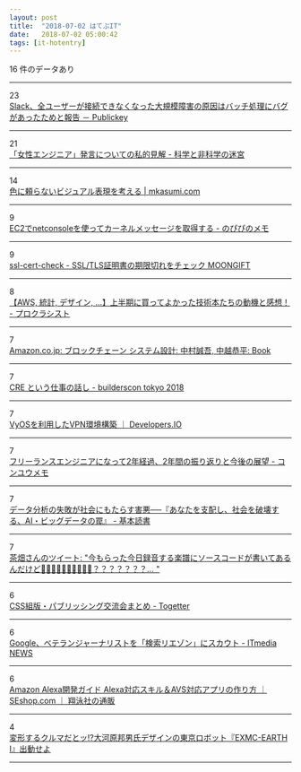 ```yaml
---
layout: post
title:  "2018-07-02 はてぶIT"
date:   2018-07-02 05:00:42
tags: [it-hotentry]
---
```

16 件のデータあり

<hr><div class="row">
<div class="col-1"><span class="badge badge-pill badge-success h2">23</span></div>
<div class="col-11"><a href='https://www.publickey1.jp/blog/18/slack_1.html' target='_blank'>Slack、全ユーザーが接続できなくなった大規模障害の原因はバッチ処理にバグがあったためと報告 － Publickey</a></div>
</div>
<hr>
<div class="row">
<div class="col-1"><span class="badge badge-pill badge-success h2">21</span></div>
<div class="col-11"><a href='https://shiumachi.hatenablog.com/entry/2018/07/02/005538' target='_blank'>「女性エンジニア」発言についての私的見解 - 科学と非科学の迷宮</a></div>
</div>
<hr>
<div class="row">
<div class="col-1"><span class="badge badge-pill badge-success h2">14</span></div>
<div class="col-11"><a href='https://mkasumi.com/thinking-visual-without-color.html' target='_blank'>色に頼らないビジュアル表現を考える | mkasumi.com</a></div>
</div>
<hr>
<div class="row">
<div class="col-1"><span class="badge badge-pill badge-success h2">9</span></div>
<div class="col-11"><a href='http://nopipi.hatenablog.com/entry/2018/07/01/135813' target='_blank'>EC2でnetconsoleを使ってカーネルメッセージを取得する - のぴぴのメモ</a></div>
</div>
<hr>
<div class="row">
<div class="col-1"><span class="badge badge-pill badge-success h2">9</span></div>
<div class="col-11"><a href='https://www.moongift.jp/2018/07/ssl-cert-check-ssltls%E8%A8%BC%E6%98%8E%E6%9B%B8%E3%81%AE%E6%9C%9F%E9%99%90%E5%88%87%E3%82%8C%E3%82%92%E3%83%81%E3%82%A7%E3%83%83%E3%82%AF/' target='_blank'>ssl-cert-check - SSL/TLS証明書の期限切れをチェック MOONGIFT</a></div>
</div>
<hr>
<div class="row">
<div class="col-1"><span class="badge badge-pill badge-success h2">8</span></div>
<div class="col-11"><a href='http://www.procrasist.com/entry/techbook2018-h1' target='_blank'>【AWS, 統計, デザイン, ...】上半期に買ってよかった技術本たちの動機と感想！ - プロクラシスト</a></div>
</div>
<hr>
<div class="row">
<div class="col-1"><span class="badge badge-pill badge-success h2">7</span></div>
<div class="col-11"><a href='https://www.amazon.co.jp/gp/product/4865941150' target='_blank'>Amazon.co.jp: ブロックチェーン システム設計: 中村誠吾, 中越恭平: Book</a></div>
</div>
<hr>
<div class="row">
<div class="col-1"><span class="badge badge-pill badge-success h2">7</span></div>
<div class="col-11"><a href='https://builderscon.io/tokyo/2018/session/8beece5e-abd0-453a-b049-6f21e95816ad' target='_blank'>CRE という仕事の話し - builderscon tokyo 2018</a></div>
</div>
<hr>
<div class="row">
<div class="col-1"><span class="badge badge-pill badge-success h2">7</span></div>
<div class="col-11"><a href='https://dev.classmethod.jp/cloud/aws/vyos-aws-vpn/' target='_blank'>VyOSを利用したVPN環境構築 ｜ Developers.IO</a></div>
</div>
<hr>
<div class="row">
<div class="col-1"><span class="badge badge-pill badge-success h2">7</span></div>
<div class="col-11"><a href='http://konyu.hatenablog.com/entry/2018/07/01/002319' target='_blank'>フリーランスエンジニアになって2年経過、2年間の振り返りと今後の展望 - コンユウメモ</a></div>
</div>
<hr>
<div class="row">
<div class="col-1"><span class="badge badge-pill badge-success h2">7</span></div>
<div class="col-11"><a href='https://huyukiitoichi.hatenadiary.jp/entry/2018/06/30/080000' target='_blank'>データ分析の失敗が社会にもたらす害悪──『あなたを支配し、社会を破壊する、AI・ビッグデータの罠』 - 基本読書</a></div>
</div>
<hr>
<div class="row">
<div class="col-1"><span class="badge badge-pill badge-success h2">7</span></div>
<div class="col-11"><a href='http://twitter.com/moehagel/status/1012863207176728576' target='_blank'>茶畑さんのツイート: "今もらった今日録音する楽譜にソースコードが書いてあるんだけど🤔🤔🤔🤔🤔🤔🤔🤔🤔🤔？？？？？？？… "</a></div>
</div>
<hr>
<div class="row">
<div class="col-1"><span class="badge badge-pill badge-success h2">6</span></div>
<div class="col-11"><a href='https://togetter.com/li/1242554' target='_blank'>CSS組版・パブリッシング交流会まとめ - Togetter</a></div>
</div>
<hr>
<div class="row">
<div class="col-1"><span class="badge badge-pill badge-success h2">6</span></div>
<div class="col-11"><a href='http://www.itmedia.co.jp/news/articles/1806/30/news020.html' target='_blank'>Google、ベテランジャーナリストを「検索リエゾン」にスカウト - ITmedia NEWS</a></div>
</div>
<hr>
<div class="row">
<div class="col-1"><span class="badge badge-pill badge-success h2">6</span></div>
<div class="col-11"><a href='https://www.seshop.com/product/detail/21826' target='_blank'>Amazon Alexa開発ガイド Alexa対応スキル＆AVS対応アプリの作り方 ｜ SEshop.com ｜ 翔泳社の通販</a></div>
</div>
<hr>
<div class="row">
<div class="col-1"><span class="badge badge-pill badge-success h2">4</span></div>
<div class="col-11"><a href='https://www.digimonostation.jp/0000145638/' target='_blank'>変形するクルマだとッ!?大河原邦男氏デザインの東京ロボット『EXMC-EARTH I』出動せよ</a></div>
</div>
<hr>

